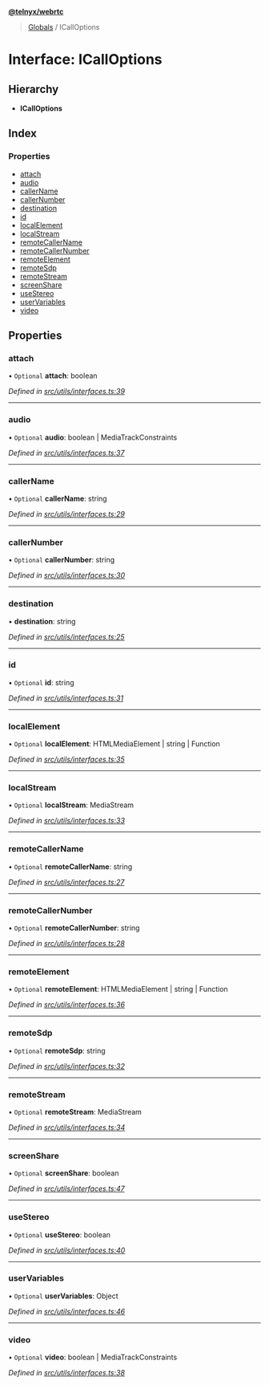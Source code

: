 **[@telnyx/webrtc](../README.md)**

> [Globals](../README.md) / ICallOptions

# Interface: ICallOptions

## Hierarchy

* **ICallOptions**

## Index

### Properties

* [attach](icalloptions.md#attach)
* [audio](icalloptions.md#audio)
* [callerName](icalloptions.md#callername)
* [callerNumber](icalloptions.md#callernumber)
* [destination](icalloptions.md#destination)
* [id](icalloptions.md#id)
* [localElement](icalloptions.md#localelement)
* [localStream](icalloptions.md#localstream)
* [remoteCallerName](icalloptions.md#remotecallername)
* [remoteCallerNumber](icalloptions.md#remotecallernumber)
* [remoteElement](icalloptions.md#remoteelement)
* [remoteSdp](icalloptions.md#remotesdp)
* [remoteStream](icalloptions.md#remotestream)
* [screenShare](icalloptions.md#screenshare)
* [useStereo](icalloptions.md#usestereo)
* [userVariables](icalloptions.md#uservariables)
* [video](icalloptions.md#video)

## Properties

### attach

• `Optional` **attach**: boolean

*Defined in [src/utils/interfaces.ts:39](https://github.com/team-telnyx/webrtc/blob/main/packages/js/src/utils/interfaces.ts#L39)*

___

### audio

• `Optional` **audio**: boolean \| MediaTrackConstraints

*Defined in [src/utils/interfaces.ts:37](https://github.com/team-telnyx/webrtc/blob/main/packages/js/src/utils/interfaces.ts#L37)*

___

### callerName

• `Optional` **callerName**: string

*Defined in [src/utils/interfaces.ts:29](https://github.com/team-telnyx/webrtc/blob/main/packages/js/src/utils/interfaces.ts#L29)*

___

### callerNumber

• `Optional` **callerNumber**: string

*Defined in [src/utils/interfaces.ts:30](https://github.com/team-telnyx/webrtc/blob/main/packages/js/src/utils/interfaces.ts#L30)*

___

### destination

•  **destination**: string

*Defined in [src/utils/interfaces.ts:25](https://github.com/team-telnyx/webrtc/blob/main/packages/js/src/utils/interfaces.ts#L25)*

___

### id

• `Optional` **id**: string

*Defined in [src/utils/interfaces.ts:31](https://github.com/team-telnyx/webrtc/blob/main/packages/js/src/utils/interfaces.ts#L31)*

___

### localElement

• `Optional` **localElement**: HTMLMediaElement \| string \| Function

*Defined in [src/utils/interfaces.ts:35](https://github.com/team-telnyx/webrtc/blob/main/packages/js/src/utils/interfaces.ts#L35)*

___

### localStream

• `Optional` **localStream**: MediaStream

*Defined in [src/utils/interfaces.ts:33](https://github.com/team-telnyx/webrtc/blob/main/packages/js/src/utils/interfaces.ts#L33)*

___

### remoteCallerName

• `Optional` **remoteCallerName**: string

*Defined in [src/utils/interfaces.ts:27](https://github.com/team-telnyx/webrtc/blob/main/packages/js/src/utils/interfaces.ts#L27)*

___

### remoteCallerNumber

• `Optional` **remoteCallerNumber**: string

*Defined in [src/utils/interfaces.ts:28](https://github.com/team-telnyx/webrtc/blob/main/packages/js/src/utils/interfaces.ts#L28)*

___

### remoteElement

• `Optional` **remoteElement**: HTMLMediaElement \| string \| Function

*Defined in [src/utils/interfaces.ts:36](https://github.com/team-telnyx/webrtc/blob/main/packages/js/src/utils/interfaces.ts#L36)*

___

### remoteSdp

• `Optional` **remoteSdp**: string

*Defined in [src/utils/interfaces.ts:32](https://github.com/team-telnyx/webrtc/blob/main/packages/js/src/utils/interfaces.ts#L32)*

___

### remoteStream

• `Optional` **remoteStream**: MediaStream

*Defined in [src/utils/interfaces.ts:34](https://github.com/team-telnyx/webrtc/blob/main/packages/js/src/utils/interfaces.ts#L34)*

___

### screenShare

• `Optional` **screenShare**: boolean

*Defined in [src/utils/interfaces.ts:47](https://github.com/team-telnyx/webrtc/blob/main/packages/js/src/utils/interfaces.ts#L47)*

___

### useStereo

• `Optional` **useStereo**: boolean

*Defined in [src/utils/interfaces.ts:40](https://github.com/team-telnyx/webrtc/blob/main/packages/js/src/utils/interfaces.ts#L40)*

___

### userVariables

• `Optional` **userVariables**: Object

*Defined in [src/utils/interfaces.ts:46](https://github.com/team-telnyx/webrtc/blob/main/packages/js/src/utils/interfaces.ts#L46)*

___

### video

• `Optional` **video**: boolean \| MediaTrackConstraints

*Defined in [src/utils/interfaces.ts:38](https://github.com/team-telnyx/webrtc/blob/main/packages/js/src/utils/interfaces.ts#L38)*
